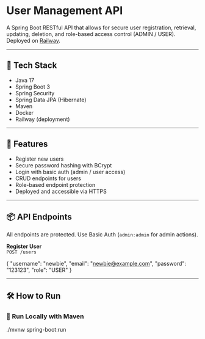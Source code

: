 # User Management API

A Spring Boot RESTful API that allows for secure user registration, retrieval, updating, deletion, and role-based access control (ADMIN / USER).  
Deployed on [Railway](https://user-management-api-production-7709.up.railway.app).

---

## 🧰 Tech Stack

- Java 17
- Spring Boot 3
- Spring Security
- Spring Data JPA (Hibernate)
- Maven
- Docker
- Railway (deployment)

---

## 🚀 Features

- Register new users
- Secure password hashing with BCrypt
- Login with basic auth (admin / user access)
- CRUD endpoints for users
- Role-based endpoint protection
- Deployed and accessible via HTTPS

---

## 📦 API Endpoints

All endpoints are protected. Use Basic Auth (`admin:admin` for admin actions).

**Register User**  
`POST /users`  

{
  "username": "newbie",
  "email": "newbie@example.com",
  "password": "123123",
  "role": "USER"
}

---

## 🛠️  How to Run

### 🧪 Run Locally with Maven

./mvnw spring-boot:run
